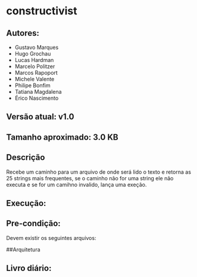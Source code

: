 # constructivist

## Autores:

* Gustavo Marques
* Hugo Grochau
* Lucas Hardman
* Marcelo Politzer
* Marcos Rapoport
* Michele Valente
* Philipe Bonfim
* Tatiana Magdalena
* Érico Nascimento

## Versão atual: v1.0

## Tamanho aproximado: 3.0 KB

## Descrição
Recebe um caminho para um arquivo de onde será lido o texto e retorna as 25 strings mais frequentes, se o caminho não for uma string ele não executa e se for um camihno invalido, lança uma exeção.

## Execução:



## Pre-condição:

Devem existir os seguintes arquivos:

##Arquitetura

## Livro diário:



